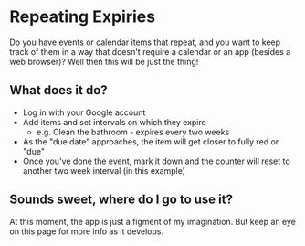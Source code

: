 # Repeating Expiries

Do you have events or calendar items that repeat, and you want to keep
track of them in a way that doesn't require a calendar or an app (besides a web browser)?
Well then this will be just the thing!

## What does it do?

* Log in with your Google account
* Add items and set intervals on which they expire
  * e.g. Clean the bathroom - expires every two weeks
* As the "due date" approaches, the item will get closer to fully red or "due"
* Once you've done the event, mark it down and the counter will reset to another two week interval (in this example)

## Sounds sweet, where do I go to use it?

At this moment, the app is just a figment of my imagination. But keep an eye on
this page for more info as it develops.
